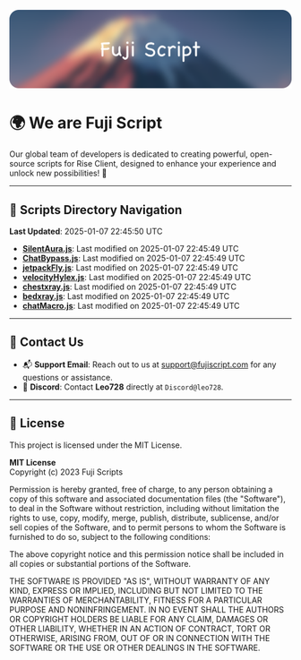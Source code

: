 ![Banner](.github/b.webp)

# 🌍 **We are Fuji Script**

Our global team of developers is dedicated to creating powerful, open-source scripts for Rise Client, designed to enhance your experience and unlock new possibilities! 🌟

---
<!-- SCRIPTS_NAVIGATION_START -->
## 📂 **Scripts Directory Navigation**

**Last Updated**: 2025-01-07 22:45:50 UTC

- **[SilentAura.js](scripts/SilentAura.js)**: Last modified on 2025-01-07 22:45:49 UTC
- **[ChatBypass.js](scripts/ChatBypass.js)**: Last modified on 2025-01-07 22:45:49 UTC
- **[jetpackFly.js](scripts/jetpackFly.js)**: Last modified on 2025-01-07 22:45:49 UTC
- **[velocityHylex.js](scripts/velocityHylex.js)**: Last modified on 2025-01-07 22:45:49 UTC
- **[chestxray.js](scripts/chestxray.js)**: Last modified on 2025-01-07 22:45:49 UTC
- **[bedxray.js](scripts/bedxray.js)**: Last modified on 2025-01-07 22:45:49 UTC
- **[chatMacro.js](scripts/chatMacro.js)**: Last modified on 2025-01-07 22:45:49 UTC

<!-- SCRIPTS_NAVIGATION_END -->

---

## 💬 **Contact Us**  
- 📬 **Support Email**: Reach out to us at [support@fujiscript.com](mailto:support@fujiscript.com) for any questions or assistance.  
- 💬 **Discord**: Contact **Leo728** directly at `Discord@leo728`.

---

## 📜 **License**

This project is licensed under the MIT License.  

**MIT License**  
Copyright (c) 2023 Fuji Scripts  

Permission is hereby granted, free of charge, to any person obtaining a copy of this software and associated documentation files (the "Software"), to deal in the Software without restriction, including without limitation the rights to use, copy, modify, merge, publish, distribute, sublicense, and/or sell copies of the Software, and to permit persons to whom the Software is furnished to do so, subject to the following conditions:  

The above copyright notice and this permission notice shall be included in all copies or substantial portions of the Software.  

THE SOFTWARE IS PROVIDED "AS IS", WITHOUT WARRANTY OF ANY KIND, EXPRESS OR IMPLIED, INCLUDING BUT NOT LIMITED TO THE WARRANTIES OF MERCHANTABILITY, FITNESS FOR A PARTICULAR PURPOSE AND NONINFRINGEMENT. IN NO EVENT SHALL THE AUTHORS OR COPYRIGHT HOLDERS BE LIABLE FOR ANY CLAIM, DAMAGES OR OTHER LIABILITY, WHETHER IN AN ACTION OF CONTRACT, TORT OR OTHERWISE, ARISING FROM, OUT OF OR IN CONNECTION WITH THE SOFTWARE OR THE USE OR OTHER DEALINGS IN THE SOFTWARE.  
